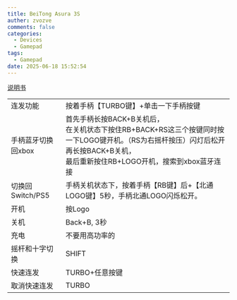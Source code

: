 ```yaml
---
title: BeiTong Asura 3S
auther: zvozve
comments: false
categories: 
  - Devices
  - Gamepad
tags:
  - Gamepad
date: 2025-06-18 15:52:54
---
```

 [说明书](https://www.yuque.com/fujuan-us0ly/rdzmdt)

|               |                                                                                                                    |
| ------------- | ------------------------------------------------------------------------------------------------------------------ |
| 连发功能          | 按着手柄【TURBO键】+单击一下手柄按键                                                                                              |
| 手柄蓝牙切换回xbox   | 首先手柄长按BACK+B关机后，<br>在关机状态下按住RB+BACK+RS这三个按键同时按一下LOGO键开机。（RS为右摇杆按压）闪灯后松开再长按BACK+B关机，<br>最后重新按住RB+LOGO开机，搜索到xbox蓝牙连接 |
| 切换回Switch/PS5 | 手柄关机状态下，按着手柄【RB键】后+【北通LOGO键】5秒，手柄北通LOGO闪烁松开。                                                                       |
| 开机            | 按Logo                                                                                                              |
| 关机            | Back+B, 3秒                                                                                                         |
| 充电            | 不要用高功率的                                                                                                            |
| 摇杆和十字切换       | SHIFT                                                                                                              |
| 快速连发          | TURBO+任意按键                                                                                                         |
| 取消快速连发        | TURBO                                                                                                              |


